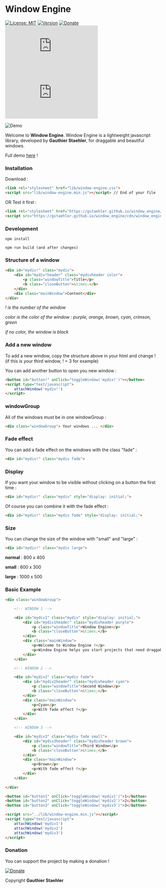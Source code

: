 # Window Engine

[![License: MIT](https://img.shields.io/github/license/GStaehler/Window-Engine.svg?color=brightgreen&label=License)](https://github.com/GStaehler/Window-Engine/blob/master/LICENSE)
[![Version](https://img.shields.io/github/release/GStaehler/Window-Engine.svg?color=Brightgreen&label=Version)](https://github.com/GStaehler/Window-Engine/releases)
[![Donate](https://img.shields.io/badge/Donate-PayPal-Brightgreen.svg)](https://www.paypal.me/GauthierStaehler)
[![GitHub file size in bytes](https://img.shields.io/github/size/GStaehler/Window-Engine/lib/window-engine.min.js?color=green&label=window-engine.min.js)](https://github.com/GStaehler/Window-Engine/blob/master/lib/window-engine.min.js)
[![GitHub file size in bytes](https://img.shields.io/github/size/GStaehler/Window-Engine/lib/window-engine.css?color=green&label=window-engine.css)](https://github.com/GStaehler/Window-Engine/blob/master/lib/window-engine.css)

![Demo](https://gstaehler.github.io/window_engine/window.png)

Welcome to **Window Engine**.  Window Engine is a lightweight javascript library, developed by **Gauthier Staehler**, for draggable and beautiful windows.

Full demo [here](https://gstaehler.github.io/window.html) !

### Installation

Download :

```html
<link rel="stylesheet" href="lib/window-engine.css">
<script src="lib/window-engine.min.js"></script> // End of your file
```

OR Test it first :

```html
<link rel="stylesheet" href="https://gstaehler.github.io/window_engine/cdn/window_engine.css">
<script src="https://gstaehler.github.io/window_engine/cdn/window_engine.min.js"></script> // End of your file
```

### Development

```console
npm install

npm run build (and after changes)
```

### Structure of a window

```html
<div id="mydiv!" class="mydiv">
	<div id="mydiv!header" class="mydivheader color">
		<p class="windowTitle">Title</p>
		<b class="closeButton">&times;</b>
	</div>
	<div class="mainWindow">Content</div>
</div>
```
*! is the number of the window*

*color is the color of the window : purple, orange, brown, cyan, crimson, green*

*if no color, the window is black*

### Add a new window

To add a new window, copy the structure above in your html and change ! (if this is your third window, ! = 3 for example)

You can add another button to open you new window :

```html
<button id="button!" onClick="toggleWindow('mydiv!')"></button>
<script type="text/javascript">
	attachWindow('mydiv!')
</script>
```

### windowGroup

All of the windows must be in one windowGroup :

```html
<div class="windowGroup"> Your windows ... </div>
```

### Fade effect

You can add a fade effect on the windows with the class "fade" :

```html
<div id="mydiv!" class="mydiv fade">
```

### Display

If you want your window to be visible without clicking on a button the first time :

```html
<div id="mydiv!" class="mydiv" style="display: initial;">
```

Of course you can combine it with the fade effect :

```html
<div id="mydiv!" class="mydiv fade" style="display: initial;">
```

### Size

You can change the size of the window with "small" and "large" :

```html
<div id="mydiv!" class="mydiv large">
```

**normal** : 800 x 400

**small** : 600 x 300

**large** : 1000 x 500

### Basic Example

```html
<div class="windowGroup">

	<!-- WINDOW 1 -->

	<div id="mydiv1" class="mydiv" style="display: initial;">
		<div id="mydiv1header" class="mydivheader purple">
			<p class="windowTitle">Window Engine</p>
			<b class="closeButton">&times;</b>
		</div>
		<div class="mainWindow">
			<p>Welcome to Window Engine !</p>
			<p>Window Engine helps you start projects that need draggable and beautiful custom windows.</p>
		</div>
	</div>

	<!-- WINDOW 2 -->

	<div id="mydiv2" class="mydiv fade">
		<div id="mydiv2header" class="mydivheader cyan">
			<p class="windowTitle">Second Window</p>
			<b class="closeButton">&times;</b>
		</div>
		<div class="mainWindow">
			<p>Cyan</p>
			<p>With fade effect !</p>
		</div>
	</div>

	<!-- WINDOW 3 -->

	<div id="mydiv3" class="mydiv fade small">
		<div id="mydiv3header" class="mydivheader brown">
			<p class="windowTitle">Third Window</p>
			<b class="closeButton">&times;</b>
		</div>
		<div class="mainWindow">
			<p>Brown</p>
			<p>With fade effect !</p>
		</div>
	</div>
	
</div>

<button id="button1" onClick="toggleWindow('mydiv1')">1</button>
<button id="button2" onClick="toggleWindow('mydiv2')">2</button>
<button id="button3" onClick="toggleWindow('mydiv3')">3</button>

<script src="../lib/window-engine.min.js"></script>
<script type="text/javascript">
	attachWindow('mydiv1')
	attachWindow('mydiv2')
	attachWindow('mydiv3')
</script>
```

### Donation

You can support the project by making a donation !

[![Donate](https://img.shields.io/badge/Donate-PayPal-Brightgreen.svg)](https://www.paypal.me/GauthierStaehler)

Copyright **Gauthier Staehler**